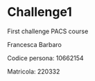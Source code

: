 # Challenge1
First challenge PACS course

Francesca Barbaro 

Codice persona: 10662154

Matricola: 220332
